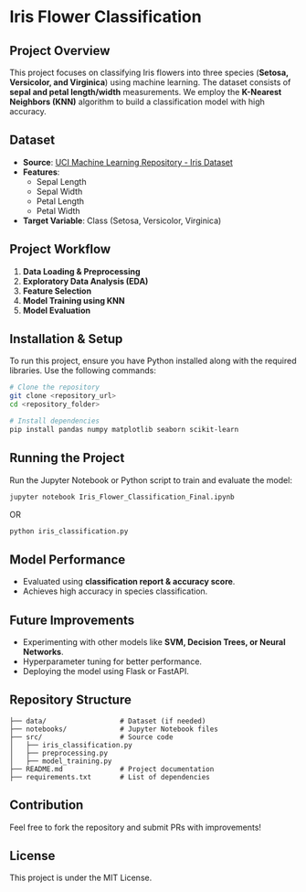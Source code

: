 # Iris Flower Classification

## Project Overview
This project focuses on classifying Iris flowers into three species (**Setosa, Versicolor, and Virginica**) using machine learning. The dataset consists of **sepal and petal length/width** measurements. We employ the **K-Nearest Neighbors (KNN)** algorithm to build a classification model with high accuracy.

## Dataset
- **Source**: [UCI Machine Learning Repository - Iris Dataset](https://archive.ics.uci.edu/ml/machine-learning-databases/iris/iris.data)
- **Features**:
  - Sepal Length
  - Sepal Width
  - Petal Length
  - Petal Width
- **Target Variable**: Class (Setosa, Versicolor, Virginica)

## Project Workflow
1. **Data Loading & Preprocessing**
2. **Exploratory Data Analysis (EDA)**
3. **Feature Selection**
4. **Model Training using KNN**
5. **Model Evaluation**

## Installation & Setup
To run this project, ensure you have Python installed along with the required libraries. Use the following commands:

```bash
# Clone the repository
git clone <repository_url>
cd <repository_folder>

# Install dependencies
pip install pandas numpy matplotlib seaborn scikit-learn
```

## Running the Project
Run the Jupyter Notebook or Python script to train and evaluate the model:

```bash
jupyter notebook Iris_Flower_Classification_Final.ipynb
```

OR

```bash
python iris_classification.py
```

## Model Performance
- Evaluated using **classification report & accuracy score**.
- Achieves high accuracy in species classification.

## Future Improvements
- Experimenting with other models like **SVM, Decision Trees, or Neural Networks**.
- Hyperparameter tuning for better performance.
- Deploying the model using Flask or FastAPI.

## Repository Structure
```
├── data/                  # Dataset (if needed)
├── notebooks/             # Jupyter Notebook files
├── src/                   # Source code
│   ├── iris_classification.py
│   ├── preprocessing.py
│   ├── model_training.py
├── README.md              # Project documentation
├── requirements.txt       # List of dependencies
```

## Contribution
Feel free to fork the repository and submit PRs with improvements!

## License
This project is under the MIT License.

